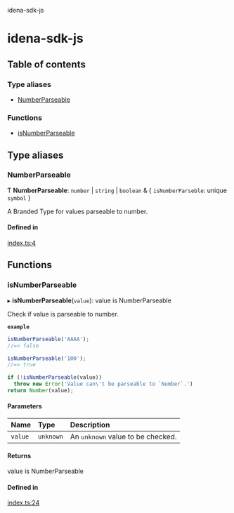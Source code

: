 idena-sdk-js

# idena-sdk-js

## Table of contents

### Type aliases

- [NumberParseable](README.md#numberparseable)

### Functions

- [isNumberParseable](README.md#isnumberparseable)

## Type aliases

### NumberParseable

Ƭ **NumberParseable**: `number` \| `string` \| `boolean` & { `isNumberParseble`: unique `symbol`  }

A Branded Type for values parseable to number.

#### Defined in

[index.ts:4](https://github.com/VitorLuizC/typescript-library-boilerplate/blob/e351731/src/index.ts#L4)

## Functions

### isNumberParseable

▸ **isNumberParseable**(`value`): value is NumberParseable

Check if value is parseable to number.

**`example`**
```js
isNumberParseable('AAAA');
//=> false

isNumberParseable('100');
//=> true

if (!isNumberParseable(value))
  throw new Error('Value can\'t be parseable to `Number`.')
return Number(value);
```

#### Parameters

| Name | Type | Description |
| :------ | :------ | :------ |
| `value` | `unknown` | An `unknown` value to be checked. |

#### Returns

value is NumberParseable

#### Defined in

[index.ts:24](https://github.com/VitorLuizC/typescript-library-boilerplate/blob/e351731/src/index.ts#L24)
